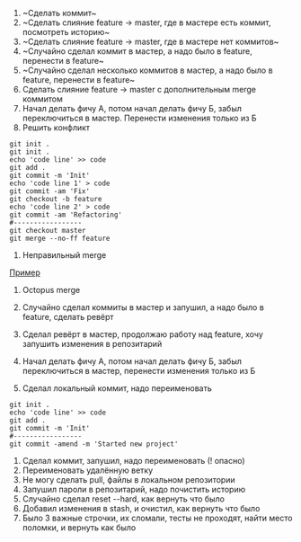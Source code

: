 1. ~Сделать коммит~
1. ~Сделать слияние feature -> master, где в мастере есть коммит, посмотреть историю~
1. ~Сделать слияние feature -> master, где в мастере нет коммитов~
1. ~Случайно сделал коммит в мастер, а надо было в feature, перенести в feature~
1. ~Случайно сделал несколько коммитов в мастер, а надо было в feature, перенести в feature~
1. Сделать слияние feature -> master с дополнительным merge коммитом
1. Начал делать фичу А, потом начал делать фичу Б, забыл переключиться в мастер. Перенести изменения только из Б
1. Решить конфликт

  ```
  git init .
  git init .
  echo 'code line' >> code
  git add .
  git commit -m 'Init'
  echo 'code line 1' > code
  git commit -am 'Fix'
  git checkout -b feature
  echo 'code line 2' > code
  git commit -am 'Refactoring'
  #-----------------
  git checkout master
  git merge --no-ff feature
  ```

1. Неправильный merge

  [Пример](https://news.ycombinator.com/item?id=9871042)

1. Octopus merge


1. Случайно сделал коммиты в мастер и запушил, а надо было в feature, сделать ревёрт
1. Сделал ревёрт в мастер, продолжаю работу над feature, хочу запушить изменения в репозитарий
1. Начал делать фичу А, потом начал делать фичу Б, забыл переключиться в мастер, перенести изменения только из Б

1. Сделал локальный коммит, надо переименовать

  ```
  git init .
  echo 'code line' >> code
  git add .
  git commit -m 'Init'
  #-----------------
  git commit -amend -m 'Started new project'
  ```

1. Сделал коммит, запушил, надо переименовать (! опасно)
1. Переименовать удалённую ветку
1. Не могу сделать pull, файлы в локальном репозитории
1. Запушил пароли в репозитарий, надо почистить историю
1. Случайно сделал reset --hard, как вернуть что было
1. Добавил изменения в stash, и очистил, как вернуть что было
1. Было 3 важные строчки, их сломали, тесты не проходят, найти место поломки, и вернуть как было